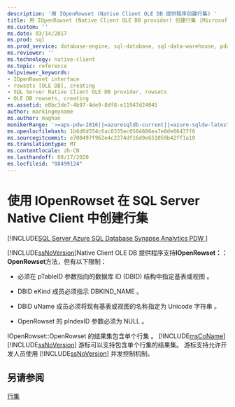 ```yaml
---
description: '用 IOpenRowset (Native Client OLE DB 提供程序创建行集) '
title: 用 IOpenRowset (Native Client OLE DB provider) 创建行集 |Microsoft Docs
ms.custom: ''
ms.date: 03/14/2017
ms.prod: sql
ms.prod_service: database-engine, sql-database, sql-data-warehouse, pdw
ms.reviewer: ''
ms.technology: native-client
ms.topic: reference
helpviewer_keywords:
- IOpenRowset interface
- rowsets [OLE DB], creating
- SQL Server Native Client OLE DB provider, rowsets
- OLE DB rowsets, creating
ms.assetid: e8bc3de7-4b97-4de9-8df8-e11947d24045
author: markingmyname
ms.author: maghan
monikerRange: '>=aps-pdw-2016||=azuresqldb-current||=azure-sqldw-latest||>=sql-server-2016||=sqlallproducts-allversions||>=sql-server-linux-2017||=azuresqldb-mi-current'
ms.openlocfilehash: 1b6d6d554c6ac0335ec0504886ea7e8de06437f6
ms.sourcegitcommit: e700497f962e4c2274df16d9e651059b42ff1a10
ms.translationtype: MT
ms.contentlocale: zh-CN
ms.lasthandoff: 08/17/2020
ms.locfileid: "88499124"
---
```

# <a name="creating-a-rowset-with-iopenrowset-in-sql-server-native-client"></a>使用 IOpenRowset 在 SQL Server Native Client 中创建行集
[!INCLUDE[SQL Server Azure SQL Database Synapse Analytics PDW ](../../includes/applies-to-version/sql-asdb-asdbmi-asa-pdw.md)]

  [!INCLUDE[ssNoVersion](../../includes/ssnoversion-md.md)]Native Client OLE DB 提供程序支持**IOpenRowset：： OpenRowset**方法，但有以下限制：  
  
-   必须在 pTableID 参数指向的数据库 ID (DBID) 结构中指定基表或视图  。  
  
-   DBID eKind 成员必须指示 DBKIND_NAME  。  
  
-   DBID uName 成员必须将现有基表或视图的名称指定为 Unicode 字符串  。  
  
-   OpenRowset 的 pIndexID 参数必须为 NULL   。  
  
 IOpenRowset::OpenRowset 的结果集包含单个行集  。 [!INCLUDE[msCoName](../../includes/msconame-md.md)] [!INCLUDE[ssNoVersion](../../includes/ssnoversion-md.md)] 游标可以支持包含单个行集的结果集。 游标支持允许开发人员使用 [!INCLUDE[ssNoVersion](../../includes/ssnoversion-md.md)] 并发控制机制。  
  
## <a name="see-also"></a>另请参阅  
 [行集](../../relational-databases/native-client-ole-db-rowsets/rowsets.md)  
  
  
